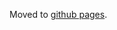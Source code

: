 Moved to [github pages](https://hubmapconsortium.github.io/ingest-validation-tools/second-harmonic-generation/).
